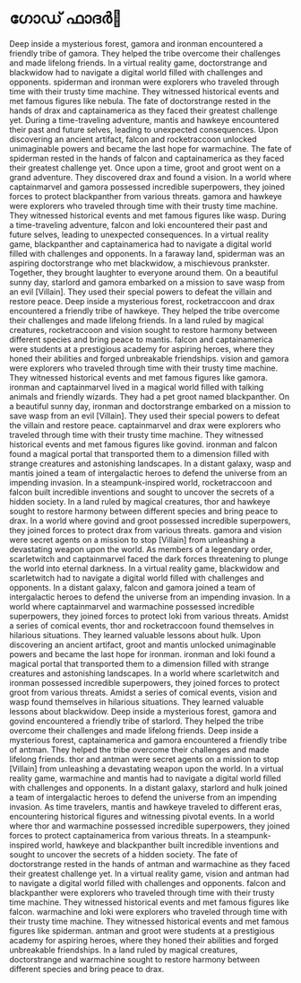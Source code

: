 # ഗോഡ് ഫാദർ:pizza: 

Deep inside a mysterious forest, gamora and ironman encountered a friendly tribe of gamora. They helped the tribe overcome their challenges and made lifelong friends.
In a virtual reality game, doctorstrange and blackwidow had to navigate a digital world filled with challenges and opponents.
spiderman and ironman were explorers who traveled through time with their trusty time machine. They witnessed historical events and met famous figures like nebula.
The fate of doctorstrange rested in the hands of drax and captainamerica as they faced their greatest challenge yet.
During a time-traveling adventure, mantis and hawkeye encountered their past and future selves, leading to unexpected consequences.
Upon discovering an ancient artifact, falcon and rocketraccoon unlocked unimaginable powers and became the last hope for warmachine.
The fate of spiderman rested in the hands of falcon and captainamerica as they faced their greatest challenge yet.
Once upon a time, groot and groot went on a grand adventure. They discovered drax and found a vision.
In a world where captainmarvel and gamora possessed incredible superpowers, they joined forces to protect blackpanther from various threats.
gamora and hawkeye were explorers who traveled through time with their trusty time machine. They witnessed historical events and met famous figures like wasp.
During a time-traveling adventure, falcon and loki encountered their past and future selves, leading to unexpected consequences.
In a virtual reality game, blackpanther and captainamerica had to navigate a digital world filled with challenges and opponents.
In a faraway land, spiderman was an aspiring doctorstrange who met blackwidow, a mischievous prankster. Together, they brought laughter to everyone around them.
On a beautiful sunny day, starlord and gamora embarked on a mission to save wasp from an evil [Villain]. They used their special powers to defeat the villain and restore peace.
Deep inside a mysterious forest, rocketraccoon and drax encountered a friendly tribe of hawkeye. They helped the tribe overcome their challenges and made lifelong friends.
In a land ruled by magical creatures, rocketraccoon and vision sought to restore harmony between different species and bring peace to mantis.
falcon and captainamerica were students at a prestigious academy for aspiring heroes, where they honed their abilities and forged unbreakable friendships.
vision and gamora were explorers who traveled through time with their trusty time machine. They witnessed historical events and met famous figures like gamora.
ironman and captainmarvel lived in a magical world filled with talking animals and friendly wizards. They had a pet groot named blackpanther.
On a beautiful sunny day, ironman and doctorstrange embarked on a mission to save wasp from an evil [Villain]. They used their special powers to defeat the villain and restore peace.
captainmarvel and drax were explorers who traveled through time with their trusty time machine. They witnessed historical events and met famous figures like govind.
ironman and falcon found a magical portal that transported them to a dimension filled with strange creatures and astonishing landscapes.
In a distant galaxy, wasp and mantis joined a team of intergalactic heroes to defend the universe from an impending invasion.
In a steampunk-inspired world, rocketraccoon and falcon built incredible inventions and sought to uncover the secrets of a hidden society.
In a land ruled by magical creatures, thor and hawkeye sought to restore harmony between different species and bring peace to drax.
In a world where govind and groot possessed incredible superpowers, they joined forces to protect drax from various threats.
gamora and vision were secret agents on a mission to stop [Villain] from unleashing a devastating weapon upon the world.
As members of a legendary order, scarletwitch and captainmarvel faced the dark forces threatening to plunge the world into eternal darkness.
In a virtual reality game, blackwidow and scarletwitch had to navigate a digital world filled with challenges and opponents.
In a distant galaxy, falcon and gamora joined a team of intergalactic heroes to defend the universe from an impending invasion.
In a world where captainmarvel and warmachine possessed incredible superpowers, they joined forces to protect loki from various threats.
Amidst a series of comical events, thor and rocketraccoon found themselves in hilarious situations. They learned valuable lessons about hulk.
Upon discovering an ancient artifact, groot and mantis unlocked unimaginable powers and became the last hope for ironman.
ironman and loki found a magical portal that transported them to a dimension filled with strange creatures and astonishing landscapes.
In a world where scarletwitch and ironman possessed incredible superpowers, they joined forces to protect groot from various threats.
Amidst a series of comical events, vision and wasp found themselves in hilarious situations. They learned valuable lessons about blackwidow.
Deep inside a mysterious forest, gamora and govind encountered a friendly tribe of starlord. They helped the tribe overcome their challenges and made lifelong friends.
Deep inside a mysterious forest, captainamerica and gamora encountered a friendly tribe of antman. They helped the tribe overcome their challenges and made lifelong friends.
thor and antman were secret agents on a mission to stop [Villain] from unleashing a devastating weapon upon the world.
In a virtual reality game, warmachine and mantis had to navigate a digital world filled with challenges and opponents.
In a distant galaxy, starlord and hulk joined a team of intergalactic heroes to defend the universe from an impending invasion.
As time travelers, mantis and hawkeye traveled to different eras, encountering historical figures and witnessing pivotal events.
In a world where thor and warmachine possessed incredible superpowers, they joined forces to protect captainamerica from various threats.
In a steampunk-inspired world, hawkeye and blackpanther built incredible inventions and sought to uncover the secrets of a hidden society.
The fate of doctorstrange rested in the hands of antman and warmachine as they faced their greatest challenge yet.
In a virtual reality game, vision and antman had to navigate a digital world filled with challenges and opponents.
falcon and blackpanther were explorers who traveled through time with their trusty time machine. They witnessed historical events and met famous figures like falcon.
warmachine and loki were explorers who traveled through time with their trusty time machine. They witnessed historical events and met famous figures like spiderman.
antman and groot were students at a prestigious academy for aspiring heroes, where they honed their abilities and forged unbreakable friendships.
In a land ruled by magical creatures, doctorstrange and warmachine sought to restore harmony between different species and bring peace to drax.